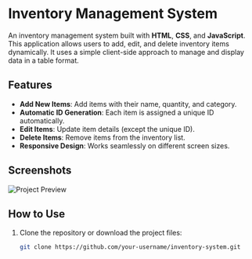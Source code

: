 # Inventory Management System

An inventory management system built with **HTML**, **CSS**, and **JavaScript**. This application allows users to add, edit, and delete inventory items dynamically. It uses a simple client-side approach to manage and display data in a table format.

## Features

- **Add New Items**: Add items with their name, quantity, and category.
- **Automatic ID Generation**: Each item is assigned a unique ID automatically.
- **Edit Items**: Update item details (except the unique ID).
- **Delete Items**: Remove items from the inventory list.
- **Responsive Design**: Works seamlessly on different screen sizes.

## Screenshots

![Project Preview](https://i.ibb.co/fCSCvnk/inventorymanagement.png)

## How to Use

1. Clone the repository or download the project files:
   ```bash
   git clone https://github.com/your-username/inventory-system.git
